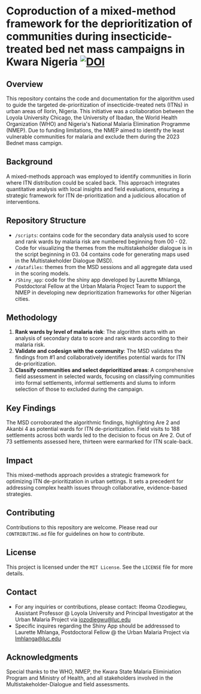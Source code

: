# Coproduction of a mixed-method framework for the deprioritization of communities during insecticide-treated bed net mass campaigns in Kwara Nigeria  <a href="https://zenodo.org/doi/10.5281/zenodo.10854716"><img src="https://zenodo.org/badge/718266745.svg" alt="DOI"></a>
## Overview
This repository contains the code and documentation for the algorithm used to guide the targeted de-prioritization of insecticide-treated nets (ITNs) in urban areas of Ilorin, Nigeria. This initiative was a collaboration between the Loyola University Chicago, the University of Ibadan, the World Health Organization (WHO) and Nigeria's National Malaria Elimination Programme (NMEP). Due to funding limitations, the NMEP aimed to identify the least vulnerable communities for malaria and exclude them during the 2023 Bednet mass campign.

## Background
A mixed-methods approach was employed to identify communities in Ilorin where ITN distribution could be scaled back. This approach integrates quantitative analysis with local insights and field evaluations, ensuring a strategic framework for ITN de-prioritization and a judicious allocation of interventions.

## Repository Structure
- `/scripts`: contains code for the secondary data analysis used to score and rank wards by malaria risk are numbered beginning from 00 - 02. Code for visualizing the themes from the multistakeholder dialogue is in the script beginning in 03. 04 contains code for generating maps used in the Multistakeholder Dialogue (MSD).
- `/datafiles`: themes from the MSD sessions and all aggregate data used in the scoring models.
- `/Shiny_app`: code for the shiny app developed by Laurette Mhlanga, Postdoctoral Fellow at the Urban Malaria Project Team to support the NMEP in developing new deprioritization frameworks for other Nigerian cities.

## Methodology
1. **Rank wards by level of malaria risk**: The algorithm starts with an analysis of secondary data to score and rank wards according to their malaria risk.
2. **Validate and codesign with the community**: The MSD validates the findings from #1 and collaboratively identifies potential wards for ITN de-prioritization.
3. **Classify communities and select deprioritized areas**: A comprehensive field assessment in selected wards, focusing on classifying communities into formal settlements, informal settlements and slums to inform selection of those to excluded during the campaign.

## Key Findings
The MSD corroborated the algorithmic findings, highlighting Are 2 and Akanbi 4 as potential wards for ITN de-prioritization.
Field visits to 188 settlements across both wards led to the decision to focus on Are 2. Out of 73 settlements assessed here, thirteen were earmarked for ITN scale-back.

## Impact
This mixed-methods approach provides a strategic framework for optimizing ITN de-prioritization in urban settings. It sets a precedent for addressing complex health issues through collaborative, evidence-based strategies.

## Contributing
Contributions to this repository are welcome. Please read our `CONTRIBUTING.md` file for guidelines on how to contribute.

## License
This project is licensed under the `MIT License`. See the `LICENSE` file for more details.

## Contact
- For any inquiries or contributions, please contact: Ifeoma Ozodiegwu, Assistant Professor @ Loyola University and Principal Investigator at the Urban Malaria Project via iozodiegwu@luc.edu  
- Specific inquires regarding the Shiny App should be addresssed to Laurette Mhlanga, Postdoctoral Fellow @ the Urban Malaria Project via lmhlanga@luc.edu

## Acknowledgments
Special thanks to the WHO, NMEP, the Kwara State Malaria Eliminiation Program and Ministry of Health, and all stakeholders involved in the Multistakeholder-Dialogue and field assessments.
